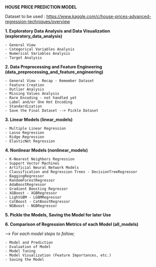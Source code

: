 __HOUSE PRICE PREDICTION MODEL__

Dataset to be used : https://www.kaggle.com/c/house-prices-advanced-regression-techniques/overview

__1. Exploratory Data Analysis and Data Visualization (exploratory_data_analysis)__

    - General View
    - Categorical Variables Analysis
    - Numerical Variables Analysis
    - Target Analysis

__2. Data Preprocessing and Feature Engineering (data_preprocessing_and_feature_engineering)__

    - General View - Recap - Remember Dataset
    - Feature Creation
    - Outlier Analysis
    - Missing Values Analysis
    - Rare Encoding - not handled yet
    - Label and/or One Hot Encoding
    - Standardization
    - Save the Final Dataset --> Pickle Dataset

__3. Linear Models (linear_models)__

    - Multiple Linear Regression
    - Lasso Regression
    - Ridge Regression
    - ElasticNet Regression

__4. Nonlinear Models (nonlinear_models)__

    - K-Nearest Neighbors Regression
    - Support Vector Machines
    - Artificial Neural Network Models
    - Classification and Regression Trees - DecisionTreeRegressor
    - BaggingRegressor
    - RandomForestRegressor
    - AdaBoostRegressor
    - Gradient Boosting Regressor    
    - XGBoost - XGBRegressor
    - LightGBM - LGBMRegressor
    - CatBoost - CatBoostRegressor
    - NGBoost - NGBRegressor

__5. Pickle the Models, Saving the Model for later Use__

__6. Comparison of Regression Metrics of each Model (all_models)__


--> _For each model steps to follow;_

    - Model and Prediction
    - Evaluation of Model
    - Model Tuning
    - Model Visualization (Feature Importances, etc.)
    - Saving the Model
